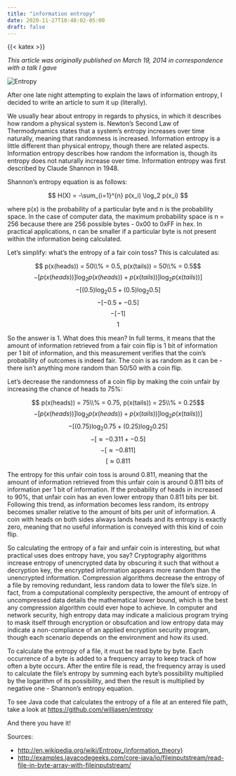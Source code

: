 ```yaml
---
title: "information entropy"
date: 2020-11-27T10:48:02-05:00
draft: false
---
```


{{< katex >}}

*This article was originally published on March 19, 2014 in correspondence with a talk I gave*

![Entropy](/posts/entropy.gif)

After one late night attempting to explain the laws of information entropy, I decided to write an article to sum it up (literally).

We usually hear about entropy in regards to physics, in which it describes how random a physical system is. Newton’s Second Law of Thermodynamics states that a system’s entropy increases over time naturally, meaning that randomness is increased. Information entropy is a little different than physical entropy, though there are related aspects. Information entropy describes how random the information is, though its entropy does not naturally increase over time. Information entropy was first described by Claude Shannon in 1948.

Shannon’s entropy equation is as follows:

$$ H(X) = -\sum_{i=1}^{n} p(x_i) \log_2 p(x_i) $$

where p(x) is the probability of a particular byte and n is the probability space. In the case of computer data, the maximum probability space is n = 256 because there are 256 possible bytes - 0x00 to 0xFF in hex. In practical applications, n can be smaller if a particular byte is not present within the information being calculated.

Let’s simplify: what’s the entropy of a fair coin toss? This is calculated as:

$$ p(x(heads)) = 50\\% = 0.5, p(x(tails)) = 50\\% = 0.5$$
$$  $$
$$ -[ p(x(heads))] \log_2 p(x(heads)) + p(x(tails))] \log_2 p(x(tails)) ] $$
$$ -[ (0.5) \log_2 0.5 + (0.5) \log_2 0.5 ] $$
$$ -[ -0.5 + -0.5 ] $$
$$ -[-1] $$
$$ 1 $$

So the answer is 1. What does this mean? In full terms, it means that the amount of information retrieved from a fair coin flip is 1 bit of information per 1 bit of information, and this measurement verifies that the coin’s probability of outcomes is indeed fair. The coin is as random as it can be -  there isn’t anything more random than 50/50 with a coin flip.

Let’s decrease the randomness of a coin flip by making the coin unfair by increasing the chance of heads to 75%:

$$ p(x(heads)) = 75\\% = 0.75, p(x(tails)) = 25\\% = 0.25$$
$$  $$
$$ -[ p(x(heads))] \log_2 p(x(heads)) + p(x(tails))] \log_2 p(x(tails)) ] $$
$$ -[ (0.75) \log_2 0.75 + (0.25) \log_2 0.25 ] $$
$$ -[ \approx -0.311 + -0.5 ] $$
$$ -[ \approx -0.811 ] $$
$$ [ \approx 0.811 $$

The entropy for this unfair coin toss is around 0.811, meaning that the amount of information retrieved from this unfair coin is around 0.811 bits of information per 1 bit of information. If the probability of heads in increased to 90%, that unfair coin has an even lower entropy than 0.811 bits per bit. Following this trend, as information becomes less random, its entropy becomes smaller relative to the amount of bits per unit of information. A coin with heads on both sides always lands heads and its entropy is exactly zero, meaning that no useful information is conveyed with this kind of coin flip.

So calculating the entropy of a fair and unfair coin is interesting, but what practical uses does entropy have, you say? Cryptography algorithms increase entropy of unencrypted data by obscuring it such that without a decryption key, the encrypted information appears more random than the unencrypted information. Compression algorithms decrease the entropy of a file by removing redundant, less random data to lower the file’s size. In fact, from a computational complexity perspective, the amount of entropy of uncompressed data details the mathematical lower bound, which is the best any compression algorithm could ever hope to achieve. In computer and network security, high entropy data may indicate a malicious program trying to mask itself through encryption or obsufcation and low entropy data may indicate a non-compliance of an applied encryption security program, though each scenario depends on the environment and how its used.

To calculate the entropy of a file, it must be read byte by byte. Each occurrence of a byte is added to a frequency array to keep track of how often a byte occurs. After the entire file is read, the frequency array is used to calculate the file’s entropy by summing each byte’s possibility multiplied by the logarithm of its possibility, and then the result is multiplied by negative one - Shannon’s entropy equation.

To see Java code that calculates the entropy of a file at an entered file path, take a look at https://github.com/willjasen/entropy

And there you have it!

Sources:

- http://en.wikipedia.org/wiki/Entropy_(information_theory)
- http://examples.javacodegeeks.com/core-java/io/fileinputstream/read-file-in-byte-array-with-fileinputstream/
